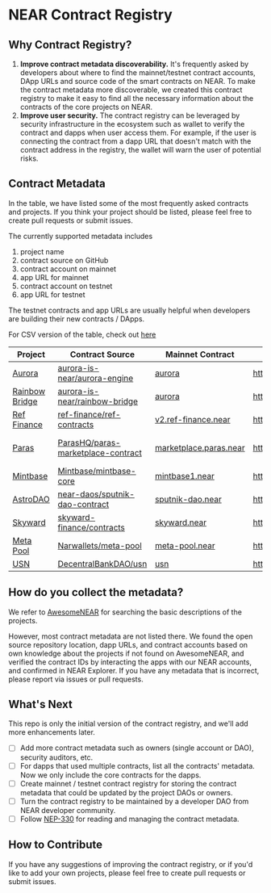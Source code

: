 # NEAR Contract Registry

## Why Contract Registry?

1. **Improve contract metadata discoverability.** It's frequently asked by developers about where to find the mainnet/testnet contract accounts, DApp URLs and source code of the smart contracts on NEAR. To make the contract metadata more discoverable, we created this contract registry to make it easy to find all the necessary information about the contracts of the core projects on NEAR. 
2. **Improve user security.** The contract registry can be leveraged by security infrastructure in the ecosystem such as wallet to verify the contract and dapps when user access them. For example, if the user is connecting the contract from a dapp URL that doesn't match with the contract address in the registry, the wallet will warn the user of potential risks.
 

## Contract Metadata

In the table, we have listed some of the most frequently asked contracts and projects. If you think your project should be listed, please feel free to create pull requests or submit issues.

The currently supported metadata includes

1. project name
2. contract source on GitHub
3. contract account on mainnet
4. app URL for mainnet
5. contract account on testnet
6. app URL for testnet

The testnet contracts and app URLs are usually helpful when developers are building their new contracts / DApps.

For CSV version of the table, check out [here](/near-contract-registry.csv)

| Project | Contract Source | Mainnet Contract | Mainnet App | Testnet Contract | Testnet App
| -------- | -------- | -------- | -------- | -------- | -------- |
| [Aurora](https://awesomenear.com/aurora-dev) | [aurora-is-near/aurora-engine](https://github.com/aurora-is-near/aurora-engine) | [aurora](https://explorer.near.org/accounts/aurora) | https://aurora.dev/start | [aurora](https://explorer.testnet.near.org/accounts/aurora) | https://aurora.dev/start |
| [Rainbow Bridge](https://awesomenear.com/rainbow-bridge) | [aurora-is-near/rainbow-bridge](https://github.com/aurora-is-near/rainbow-bridge) | [aurora](https://explorer.near.org/accounts/aurora) | https://rainbowbridge.app | [aurora](https://explorer.testnet.near.org/accounts/aurora) | https://testnet.rainbowbridge.app |
| [Ref Finance](https://awesomenear.com/ref-finance) | [ref-finance/ref-contracts](https://github.com/ref-finance/ref-contracts) | [v2.ref-finance.near](https://explorer.near.org/accounts/v2.ref-finance.near) | https://app.ref.finance | [exchange.ref-dev.testnet](https://explorer.testnet.near.org/accounts/exchange.ref-dev.testnet) | https://testnet.ref.finance |
| [Paras](https://awesomenear.com/paras) | [ParasHQ/paras-marketplace-contract](https://github.com/ParasHQ/paras-marketplace-contract) | [marketplace.paras.near](https://explorer.near.org/accounts/marketplace.paras.near) | https://paras.id | [paras-marketplace-v2.testnet](https://explorer.testnet.near.org/accounts/paras-marketplace-v2.testnet) | https://testnet.paras.id |
| [Mintbase](https://awesomenear.com/mintbase) | [Mintbase/mintbase-core](https://github.com/Mintbase/mintbase-core) | [mintbase1.near](https://explorer.near.org/accounts/mintbase1.near) | https://mintbase.io | [mintspace2.testnet](https://explorer.testnet.near.org/accounts/mintspace2.testnet) | https://testnet.mintbase.io |
| [AstroDAO](https://awesomenear.com/astrodao) | [near-daos/sputnik-dao-contract](https://github.com/near-daos/sputnik-dao-contract) | [sputnik-dao.near](https://explorer.near.org/accounts/sputnik-dao.near) | https://app.astrodao.com | [sputnikv2.testnet](https://explorer.testnet.near.org/accounts/sputnikv2.testnet) | https://testnet.app.astrodao.com |
| [Skyward](https://awesomenear.com/skyward-finance) | [skyward-finance/contracts](https://github.com/skyward-finance/contracts) | [skyward.near](https://explorer.near.org/accounts/skyward.near) | https://app.skyward.finance | [skyward.testnet](https://explorer.testnet.near.org/accounts/skyward.testnet) | https://test.skyward.finance |
| [Meta Pool](https://awesomenear.com/meta-pool) | [Narwallets/meta-pool](https://github.com/Narwallets/meta-pool) | [meta-pool.near](https://explorer.near.org/accounts/meta-pool.near) | https://metapool.app/dapp/mainnet/meta | [meta-v2.pool.testnet](https://explorer.testnet.near.org/accounts/meta-v2.pool.testnet) | https://metapool.app/dapp/testnet/meta |
| [USN](https://awesomenear.com/decentral-bank) | [DecentralBankDAO/usn](https://github.com/DecentralBankDAO/usn) | [usn](https://explorer.near.org/accounts/usn) | https://decentral-bank.finance | [usdn.testnet](https://explorer.testnet.near.org/accounts/usdn.testnet) | https://decentral-bank.finance |




## How do you collect the metadata?

We refer to [AwesomeNEAR](https://awesomenear.com/) for searching the basic descriptions of the projects. 

However, most contract metadata are not listed there. We found the open source repository location, dapp URLs, and contract accounts based on own knowledge about the projects if not found on AwesomeNEAR, and verified the contract IDs by interacting the apps with our NEAR accounts, and confirmed in NEAR Explorer. If you have any metadata that is incorrect, please report via issues or pull requests. 

## What's Next

This repo is only the initial version of the contract registry, and we'll add more enhancements later. 

- [ ] Add more contract metadata such as owners (single account or DAO), security auditors, etc.
- [ ] For dapps that used multiple contracts, list all the contracts' metadata. Now we only include the core contracts for the dapps.  
- [ ] Create mainnet / testnet contract registry for storing the contract metadata that could be updated by the project DAOs or owners.
- [ ] Turn the contract registry to be maintained by a developer DAO from NEAR developer community.
- [ ] Follow [NEP-330](https://github.com/near/NEPs/blob/master/neps/nep-0330.md) for reading and managing the contract metadata.

## How to Contribute

If you have any suggestions of improving the contract registry, or if you'd like to add your own projects, please feel free to create pull requests or submit issues.
